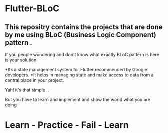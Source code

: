# Flutter-BLoC


## This repositry contains the projects that are done by me using BLoC (Business Logic Component) pattern .

If you people wondering and don't know what exactly BLoC pattern is here is your solution 

*Its a state management system for Flutter recommended by Google developers. 
*It helps in managing state and make access to data from a central place in your project.

Yah! it's that simple ..

But you have to learn and implement and show the world what you are doing 

# Learn - Practice - Fail - Learn



